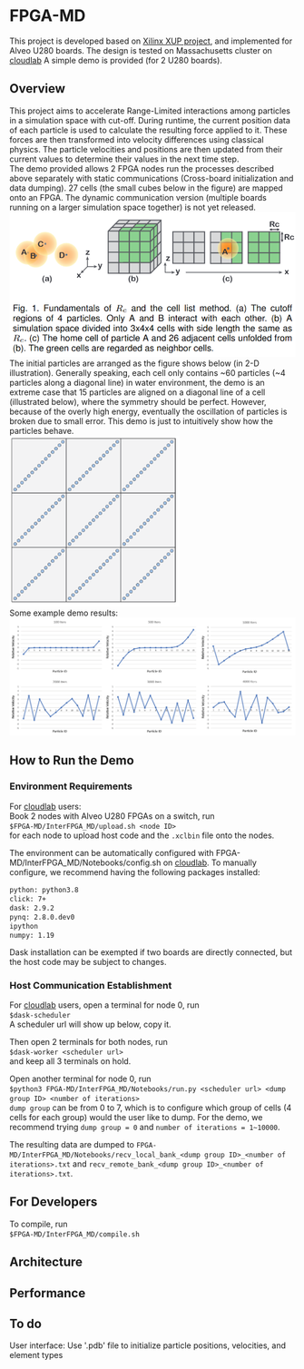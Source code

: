 # FPGA-MD
This project is developed based on [Xilinx XUP project](https://github.com/Xilinx/xup_vitis_network_example), and implemented for Alveo U280 boards. 
The design is tested on Massachusetts cluster on [cloudlab](https://www.cloudlab.us/)
A simple demo is provided (for 2 U280 boards). 
## Overview
This project aims to accelerate Range-Limited interactions among particles in a simulation space with cut-off. During runtime, the current position data of each particle is used to calculate the resulting force applied to it. These forces are then transformed into velocity differences using classical physics. The particle velocities and positions are then updated from their current values to determine their values in the next time step.  
The demo provided allows 2 FPGA nodes run the processes described above separately with static communications (Cross-board initialization and data dumping). 27 cells (the small cubes below in the figure) are mapped onto an FPGA. The dynamic communication version (multiple boards running on a larger simulation space together) is not yet released.  
<img src="https://github.com/ChunshuWu/FPGA-MD/blob/main/cell_intro.png" width=600>  
The initial particles are arranged as the figure shows below (in 2-D illustration). Generally speaking, each cell only contains ~60 particles (~4 particles along a diagonal line) in water environment, the demo is an extreme case that 15 particles are aligned on a diagonal line of a cell (illustrated below), where the symmetry should be perfect. However, because of the overly high energy, eventually the oscillation of particles is broken due to small error. This demo is just to intuitively show how the particles behave.  
<img src="https://github.com/ChunshuWu/FPGA-MD/blob/main/demo.png" width=300>  
Some example demo results:  
<img src="https://github.com/ChunshuWu/FPGA-MD/blob/main/velocity_demo.png" width=1000>  
## How to Run the Demo
### Environment Requirements
For [cloudlab](https://www.cloudlab.us/) users:  
Book 2 nodes with Alveo U280 FPGAs on a switch, run  
`$FPGA-MD/InterFPGA_MD/upload.sh <node ID>`  
for each node to upload host code and the `.xclbin` file onto the nodes.  
  
The environment can be automatically configured with FPGA-MD/InterFPGA_MD/Notebooks/config.sh on [cloudlab](https://www.cloudlab.us/). To manually configure, we recommend having the following packages installed:  
```
python: python3.8  
click: 7+  
dask: 2.9.2  
pynq: 2.8.0.dev0  
ipython  
numpy: 1.19  
```
Dask installation can be exempted if two boards are directly connected, but the host code may be subject to changes. 

### Host Communication Establishment
For [cloudlab](https://www.cloudlab.us/) users, open a terminal for node 0, run  
`$dask-scheduler`  
A scheduler url will show up below, copy it.  
  
Then open 2 terminals for both nodes, run  
`$dask-worker <scheduler url>`  
and keep all 3 terminals on hold.  
  
Open another terminal for node 0, run  
`$python3 FPGA-MD/InterFPGA_MD/Notebooks/run.py <scheduler url> <dump group ID> <number of iterations>`  
`dump group` can be from 0 to 7, which is to configure which group of cells (4 cells for each group) would the user like to dump. For the demo, we recommend trying `dump group = 0` and `number of iterations = 1~10000`.  
  
The resulting data are dumped to `FPGA-MD/InterFPGA_MD/Notebooks/recv_local_bank_<dump group ID>_<number of iterations>.txt` and `recv_remote_bank_<dump group ID>_<number of iterations>.txt`.  
## For Developers
To compile, run  
`$FPGA-MD/InterFPGA_MD/compile.sh`  
## Architecture

## Performance

## To do
User interface: Use '.pdb' file to initialize particle positions, velocities, and element types
